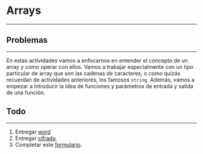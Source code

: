 # Arrays
---

## Problemas
---
En estas actividades vamos a enfocarnos en entender el concepto de un array y como operar con ellos. Vamos a trabajar especialmente con un tipo particular de array que son las cadenas de caracteres, o como quizás recuerdan de actividades anteriores, los famosos `string`. Además, vamos a empezar a introducir la idea de funciones y parámetros de entrada y salida de una función.

## Todo
---
1. Entregar [word](./word.md)
2. Entregar [cifrado](./cifrado.md).
4. Completar este [formulario](https://docs.google.com/forms/d/e/1FAIpQLSfBpPmQ2je4IbxS2wTUqQCGBdjnZdRLQvi2qxRVInt-7hN8xg/viewform).